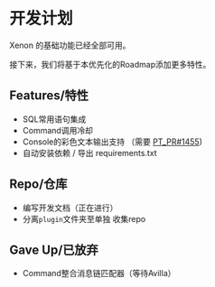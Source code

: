 # 开发计划

Xenon 的基础功能已经全部可用。

接下来，我们将基于本优先化的Roadmap添加更多特性。


## Features/特性
- SQL常用语句集成
- Command调用冷却
- Console的彩色文本输出支持 （需要 [PT_PR#1455](https://github.com/prompt-toolkit/python-prompt-toolkit/pull/1455))
- 自动安装依赖 / 导出 requirements.txt

## Repo/仓库
- 编写开发文档（正在进行）
- 分离`plugin`文件夹至单独 收集repo

## Gave Up/已放弃
- Command整合消息链匹配器（等待Avilla）

